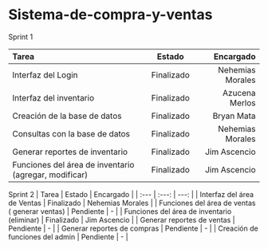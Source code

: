 
# Sistema-de-compra-y-ventas

Sprint 1


| Tarea | Estado | Encargado |
| :---         |     :---:      |          ---: |
| Interfaz del Login   | Finalizado     | Nehemias Morales    |
| Interfaz del inventario   | Finalizado     | Azucena Merlos    |
| Creación de la base de datos     | Finalizado       | Bryan Mata      |
| Consultas con la base de datos     | Finalizado       | Nehemias Morales      |
| Generar reportes de inventario     | Finalizado       | Jim Ascencio      |
| Funciones del área de inventario (agregar, modificar)     | Finalizado       | Jim Ascencio      |


Sprint 2
| Tarea | Estado | Encargado |
| :---         |     :---:      |          ---: |
| Interfaz del área de Ventas     | Finalizado      | Nehemias Morales      |
| Funciones del área de ventas ( generar ventas)     | Pendiente       | -      |
| Funciones del área de inventario (eliminar)     | Finalizado       | Jim Ascencio      |
| Generar reportes de ventas     | Pendiente       | -      |
| Generar reportes de compras     | Pendiente       | -      |
| Creación de funciones del admin   | Pendiente     | -    |



